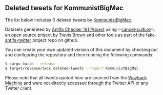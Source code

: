 ## Deleted tweets for KommunistBigMac

The list below includes 0 deleted tweets by
[KommunistBigMac](https://twitter.com/KommunistBigMac).



Datasets generated by [Antifa Checker 161 Project](https://twitter.com/antifacheck161) using ✨[cancel-culture](https://github.com/travisbrown/cancel-culture)✨, an open source project by 
[Travis Brown](https://twitter.com/travisbrown) and other tools as part of the 
[fake-antifa-twitter](https://github.com/antifacheck161/fake-antifa-twitter) project repo on github.

You can create your own updated version of this document by checking out and configuring the
repository and then running the following commands:

```bash
$ cargo build --release
$ target/release/twcc deleted-tweets --report KommunistBigMac
```

Please note that all tweets quoted here are sourced from the
[Wayback Machine](https://web.archive.org) and were not directly accessed through the Twitter API or
any Twitter client.

